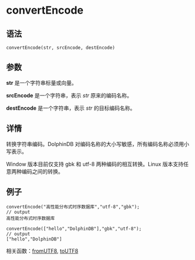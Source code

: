 # convertEncode

## 语法

`convertEncode(str, srcEncode, destEncode)`

## 参数

**str** 是一个字符串标量或向量。

**srcEncode** 是一个字符串，表示 *str* 原来的编码名称。

**destEncode** 是一个字符串，表示 *str* 的目标编码名称。

## 详情

转换字符串编码。DolphinDB 对编码名称的大小写敏感，所有编码名称必须用小写表示。

Window 版本目前仅支持 gbk 和 utf-8 两种编码的相互转换。Linux 版本支持任意两种编码之间的转换。

## 例子

```
convertEncode("高性能分布式时序数据库","utf-8","gbk");
// output
高性能分布式时序数据库

convertEncode(["hello","DolphinDB"],"gbk","utf-8");
// output
["hello","DolphinDB"]
```

相关函数：[fromUTF8](../f/fromUTF8.html), [toUTF8](../t/toUTF8.html)


